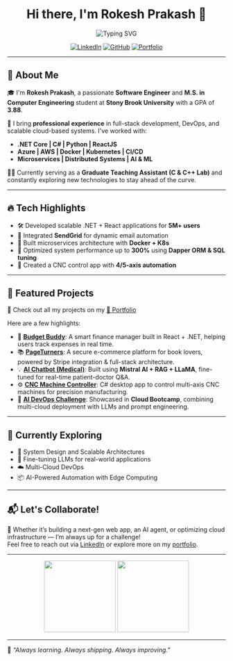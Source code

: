 <h1 align="center">Hi there, I'm Rokesh Prakash 👋</h1>

<p align="center">
  <img src="https://readme-typing-svg.demolab.com?font=Fira+Code&size=24&duration=3000&pause=1000&color=00FFB3&center=true&vCenter=true&width=435&lines=Software+Engineer;Cloud+%7C+AI+%7C+Full+Stack+Developer;Building+Scalable+Solutions+%F0%9F%9A%80;Let's+Connect+%F0%9F%91%8B" alt="Typing SVG" />
</p>

<p align="center">
  <a href="https://linkedin.com/in/rokeshprakash"><img alt="LinkedIn" src="https://img.shields.io/badge/LinkedIn-blue?logo=linkedin&style=for-the-badge"></a>
  <a href="https://github.com/Rokesh28"><img alt="GitHub" src="https://img.shields.io/badge/GitHub-black?logo=github&style=for-the-badge"></a>
  <a href="https://rokesh28.github.io/"><img alt="Portfolio" src="https://img.shields.io/badge/Portfolio-00ff99?logo=internetexplorer&style=for-the-badge"></a>
</p>

---

## 🚀 About Me

🎓 I'm **Rokesh Prakash**, a passionate **Software Engineer** and **M.S. in Computer Engineering** student at **Stony Brook University** with a GPA of **3.88**.

💼 I bring **professional experience** in full-stack development, DevOps, and scalable cloud-based systems. I've worked with:
- **.NET Core | C# | Python | ReactJS**
- **Azure | AWS | Docker | Kubernetes | CI/CD**
- **Microservices | Distributed Systems | AI & ML**

🧑‍🏫 Currently serving as a **Graduate Teaching Assistant (C & C++ Lab)** and constantly exploring new technologies to stay ahead of the curve.

---

## 🔥 Tech Highlights

- 🛠️ Developed scalable .NET + React applications for **5M+ users**
- 📧 Integrated **SendGrid** for dynamic email automation
- 🧩 Built microservices architecture with **Docker + K8s**
- 🚀 Optimized system performance up to **300%** using **Dapper ORM & SQL tuning**
- 🎯 Created a CNC control app with **4/5-axis automation**

---

## 📌 Featured Projects

🔗 Check out all my projects on my [📁 Portfolio](https://rokesh28.github.io/)

Here are a few highlights:

- 🎯 [**Budget Buddy**](https://github.com/Rokesh28/Budget-Buddy): A smart finance manager built in React + .NET, helping users track expenses in real time.  
- 📚 [**PageTurners**](https://github.com/Rokesh28/PageTurners): A secure e-commerce platform for book lovers, powered by Stripe integration & full-stack architecture.  
- 💡 [**AI Chatbot (Medical)**](https://github.com/Rokesh28/): Built using **Mistral AI + RAG + LLaMA**, fine-tuned for real-time patient-doctor Q&A.  
- ⚙️ [**CNC Machine Controller**](https://github.com/Rokesh28/): C# desktop app to control multi-axis CNC machines for precision manufacturing.  
- 🧠 [**AI DevOps Challenge**](https://github.com/Rokesh28/): Showcased in **Cloud Bootcamp**, combining multi-cloud deployment with LLMs and prompt engineering.

---

## 🧠 Currently Exploring

- 🧩 System Design and Scalable Architectures
- 🤖 Fine-tuning LLMs for real-world applications
- ☁️ Multi-Cloud DevOps
- 📦 AI-Powered Automation with Edge Computing

---

## 📬 Let's Collaborate!

💬 Whether it’s building a next-gen web app, an AI agent, or optimizing cloud infrastructure — I’m always up for a challenge!  
Feel free to reach out via [LinkedIn](https://linkedin.com/in/rokeshprakash) or explore more on my [portfolio](https://rokesh28.github.io/).  

---

<p align="center">
  <img src="https://github-readme-stats.vercel.app/api?username=Rokesh28&show_icons=true&theme=react&count_private=true" height="165" />
  <img src="https://github-readme-stats.vercel.app/api/top-langs/?username=Rokesh28&layout=compact&theme=react" height="165" />
</p>

---

🌱 *“Always learning. Always shipping. Always improving.”*


